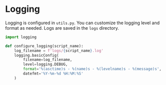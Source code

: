 # Logging

Logging is configured in `utils.py`. You can customize the logging level and format as needed. Logs are saved in the `logs` directory.

```python
import logging

def configure_logging(script_name):
    log_filename = f'logs/{script_name}.log'
    logging.basicConfig(
        filename=log_filename,
        level=logging.DEBUG,
        format='%(asctime)s - %(name)s - %(levelname)s - %(message)s',
        datefmt='%Y-%m-%d %H:%M:%S'
    )
```
